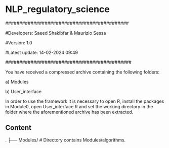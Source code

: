 # NLP_regulatory_science

############################################

#Developers: Saeed Shakibfar & Maurizio Sessa

#Version: 1.0

#Latest update: 14-02-2024 09:49

#############################################

You have received a compressed archive containing the following folders:

a) Modules

b) User_interface

In order to use the framework it is necessary to open R, install the packages in Module0, open User_interface.R and set the
working directory in the folder where the aforementioned archive has been extracted.
## Content
.
├── Modules/        # Directory contains Modules\algorithms.
